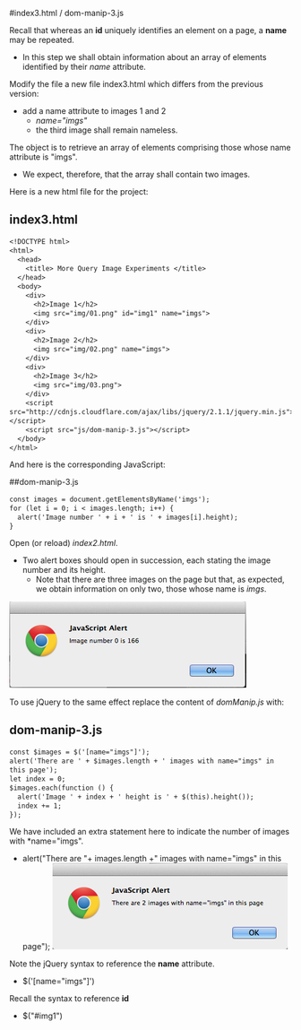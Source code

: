 #index3.html / dom-manip-3.js

Recall that whereas an **id** uniquely identifies an element on a page, a **name** may be repeated.

- In this step we shall obtain information about an array of elements identified by their *name* attribute.

Modify the file a new file index3.html which differs from the previous version:

- add a name attribute to images 1 and 2
    - *name="imgs"*
    - the third image shall remain nameless.

The object is to retrieve an array of elements comprising those whose name attribute is "imgs".
    
- We expect, therefore, that the array shall contain two images.

Here is a new html file for the project:

## index3.html

~~~
<!DOCTYPE html>
<html>
  <head>
    <title> More Query Image Experiments </title>
  </head>
  <body>
    <div>
      <h2>Image 1</h2>
      <img src="img/01.png" id="img1" name="imgs">
    </div>
    <div>
      <h2>Image 2</h2>
      <img src="img/02.png" name="imgs">
    </div>
    <div>
      <h2>Image 3</h2>
      <img src="img/03.png">
    </div>
    <script src="http://cdnjs.cloudflare.com/ajax/libs/jquery/2.1.1/jquery.min.js"></script>
    <script src="js/dom-manip-3.js"></script>
  </body>
</html>
~~~

And here is the corresponding JavaScript:

##dom-manip-3.js

~~~
const images = document.getElementsByName('imgs');
for (let i = 0; i < images.length; i++) {
  alert('Image number ' + i + ' is ' + images[i].height);
}
~~~

Open (or reload) *index2.html*.

- Two alert boxes should open in succession, each stating the image number and its height.
    - Note that there are three images on the page but that, as expected, we obtain information on only two, those whose name is *imgs*.

![Figure 1: Get elements by name](img/09.png)

To use jQuery to the same effect replace the content of *domManip.js* with:

## dom-manip-3.js

~~~
const $images = $('[name="imgs"]');
alert('There are ' + $images.length + ' images with name="imgs" in this page');
let index = 0;
$images.each(function () {
  alert('Image ' + index + ' height is ' + $(this).height());
  index += 1;
});
~~~

We have included an extra statement here to indicate the number of images with *name=\"imgs\".

- alert("There are "+ images.length +" images with name="imgs" in this page");
![Figure 2: Using jQuery to discover number of elements matching name="imgs"](img/10.png)

Note the jQuery syntax to reference the **name** attribute.
    
- $('[name="imgs"]')

Recall the syntax to reference **id**

- $("#img1")